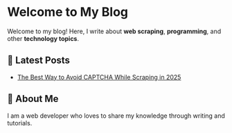 # Welcome to My Blog

Welcome to my blog! Here, I write about **web scraping**, **programming**, and other **technology topics**.

## 📝 Latest Posts

- [The Best Way to Avoid CAPTCHA While Scraping in 2025](posts/Avoiding_captcha_while_scrapping_in_2025.md)

## 📣 About Me

I am a web developer who loves to share my knowledge through writing and tutorials.
